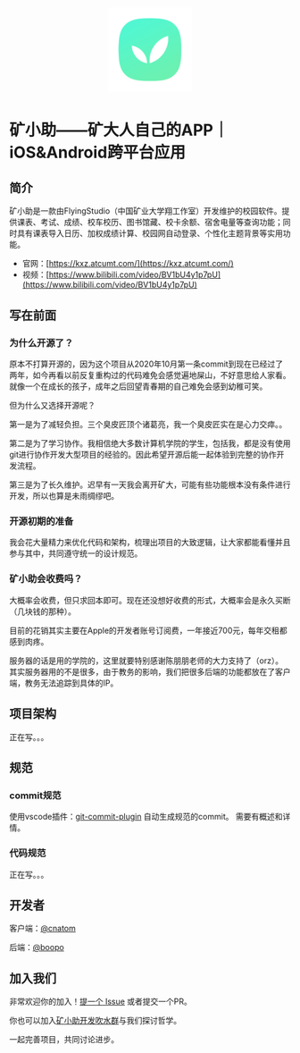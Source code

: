 

  <h1 align="center">
    <picture>
      <img src="docs/images/logo.png" style="zoom:90%;" />
    </picture>
  </h1>

# 矿小助——矿大人自己的APP｜iOS&Android跨平台应用

## 简介

矿小助是一款由FlyingStudio（中国矿业大学翔工作室）开发维护的校园软件。提供课表、考试、成绩、校车校历、图书馆藏、校卡余额、宿舍电量等查询功能；同时具有课表导入日历、加权成绩计算、校园网自动登录、个性化主题背景等实用功能。

- 官网：[https://kxz.atcumt.com/](https://kxz.atcumt.com/)
- 视频：[https://www.bilibili.com/video/BV1bU4y1p7pU](https://www.bilibili.com/video/BV1bU4y1p7pU)

## 写在前面

### 为什么开源了？

原本不打算开源的，因为这个项目从2020年10月第一条commit到现在已经过了两年，如今再看以前反复重构过的代码难免会感觉遍地屎山，不好意思给人家看。就像一个在成长的孩子，成年之后回望青春期的自己难免会感到幼稚可笑。

但为什么又选择开源呢？

第一是为了减轻负担。三个臭皮匠顶个诸葛亮，我一个臭皮匠实在是心力交瘁。。

第二是为了学习协作。我相信绝大多数计算机学院的学生，包括我，都是没有使用git进行协作开发大型项目的经验的。因此希望开源后能一起体验到完整的协作开发流程。

第三是为了长久维护。迟早有一天我会离开矿大，可能有些功能根本没有条件进行开发，所以也算是未雨绸缪吧。

### 开源初期的准备

我会花大量精力来优化代码和架构，梳理出项目的大致逻辑，让大家都能看懂并且参与其中，共同遵守统一的设计规范。

### 矿小助会收费吗？

大概率会收费，但只求回本即可。现在还没想好收费的形式，大概率会是永久买断（几块钱的那种）。

目前的花销其实主要在Apple的开发者账号订阅费，一年接近700元，每年交租都感到肉疼。

服务器的话是用的学院的，这里就要特别感谢陈朋朋老师的大力支持了（orz）。其实服务器用的不是很多，由于教务的影响，我们把很多后端的功能都放在了客户端，教务无法追踪到具体的IP。

## 项目架构

正在写。。。

## 规范

### commit规范
使用vscode插件：[git-commit-plugin](https://marketplace.visualstudio.com/items?itemName=redjue.git-commit-plugin) 自动生成规范的commit。
需要有概述和详情。

### 代码规范

正在写。。。

## 开发者

客户端：[@cnatom](https://github.com/cnatom)

后端：[@boopo](https://github.com/boopo)

## 加入我们

非常欢迎你的加入！[提一个 Issue](https://github.com/cnatom/FlyingKxz/issues/new) 或者提交一个PR。

你也可以加入[矿小助开发吹水群](https://jq.qq.com/?_wv=1027&k=AuOw7Yi4)与我们探讨哲学。

一起完善项目，共同讨论进步。

